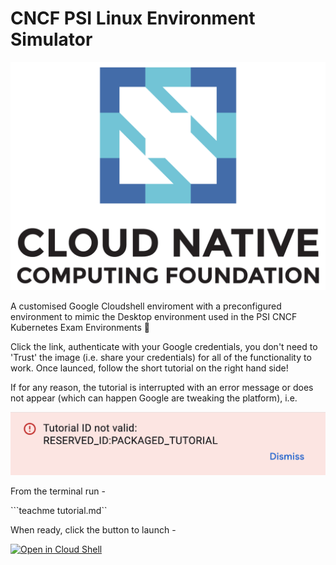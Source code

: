 # CNCF PSI Linux Environment Simulator

![CNCF](https://raw.githubusercontent.com/spurin/cncf-psi-k8s-linux-simulator/main/cncf.png)

A customised Google Cloudshell enviroment with a preconfigured environment to mimic the Desktop environment used in the PSI CNCF Kubernetes Exam Environments 🚀

Click the link, authenticate with your Google credentials, you don't need to 'Trust' the image (i.e. share your credentials) for all of the functionality to work.  Once launced, follow the short tutorial on the right hand side!

If for any reason, the tutorial is interrupted with an error message or does not appear (which can happen Google are tweaking the platform), i.e. 

![Warning](https://raw.githubusercontent.com/spurin/cncf-psi-k8s-linux-simulator/main/warning.png)

From the terminal run -

```teachme tutorial.md``

When ready, click the button to launch -

[![Open in Cloud Shell](https://gstatic.com/cloudssh/images/open-btn.svg)](https://ssh.cloud.google.com/cloudshell/editor?cloudshell_image=gcr.io/cloudshell-images/cloudshell&cloudshell_git_repo=https://github.com/spurin/cncf-psi-k8s-linux-simulator.git&cloudshell_tutorial=tutorial.md&shellonly=true)
